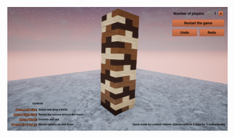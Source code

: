 ![screenshot](https://raw.githubusercontent.com/Oneiros90/UnrealJenga/master/Screenshots/snip_20181101010246.png)
